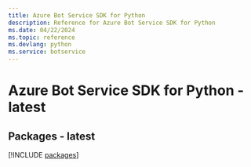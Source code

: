 ```yaml
---
title: Azure Bot Service SDK for Python
description: Reference for Azure Bot Service SDK for Python
ms.date: 04/22/2024
ms.topic: reference
ms.devlang: python
ms.service: botservice
---
```

# Azure Bot Service SDK for Python - latest
## Packages - latest
[!INCLUDE [packages](bot-service-index.md)]